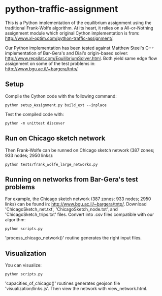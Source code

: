 # python-traffic-assignment
This is a Python implementation of the equilibrium assignment using the traditional Frank-Wolfe algorithm. At its heart, it relies on a All-or-Nothing assignment module which original Cython implementation is from: http://www.xl-optim.com/python-traffic-assignment/. 

Our Python implementation has been tested against Matthew Steel's C++ implementation of Bar-Gera's and Dial's origin-based solver: http://www.repsilat.com/EquilibriumSolver.html. Both yield same edge flow assignment on some of the test problems in: http://www.bgu.ac.il/~bargera/tntp/

Setup
-----
Compile the Cython code with the following command:

	python setup_Assignment.py build_ext --inplace

Test the compiled code with:

	python -m unittest discover

Run on Chicago sketch network
-----
Then Frank-Wolfe can be runned on Chicago sketch network (387 zones; 933 nodes; 2950 links):

	python tests/frank_wolfe_large_networks.py

Running on networks from Bar-Gera's test problems
-----
For example, the Chicago sketch network (387 zones; 933 nodes; 2950 links) can be found in: http://www.bgu.ac.il/~bargera/tntp/. Download 'ChicagoSketch_net.txt', 'ChicagoSketch_node.txt', and 'ChicagoSketch_trips.txt' files. Convert into .csv files compatible with our algorithm:

	python scripts.py

'process_chicago_network()' routine generates the right input files.

Visualization
-----

You can visualize:

	python scripts.py

'capacities_of_chicago()' routines generates geojson file 'visualization/links.js'. Then view the network with view_network.html.